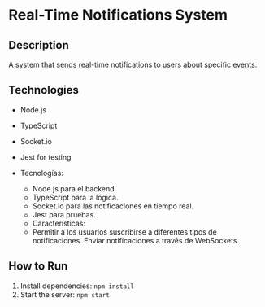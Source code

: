 # Real-Time Notifications System

## Description

A system that sends real-time notifications to users about specific events.

## Technologies

- Node.js
- TypeScript
- Socket.io
- Jest for testing

- Tecnologías:
  - Node.js para el backend.
  - TypeScript para la lógica.
  - Socket.io para las notificaciones en tiempo real.
  - Jest para pruebas.
  - Características:
  - Permitir a los usuarios suscribirse a diferentes tipos de notificaciones.
    Enviar notificaciones a través de WebSockets.

## How to Run

1. Install dependencies: `npm install`
2. Start the server: `npm start`
